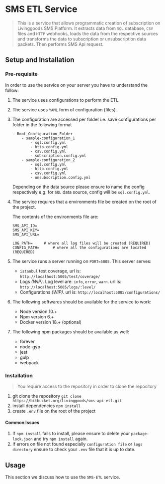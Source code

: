 # SMS ETL Service

> This is a service that allows programmatic creation of subscription on Livinggoods SMS Platform. It extracts data from `SQL` database, `CSV` files and `HTTP` webhooks, loads the data from the respective sources and transforms the data to subscription or unsubscription data packets. Then performs SMS Api request.

## Setup and Installation

### Pre-requisite

In order to use the service on your server you have to understand the follow:

1. The service uses configurations to perform the ETL.
2. The service uses `YAML` form of configuration (files).
3. The configuration are accessed per folder i.e. save configurations per folder in the following format

    ```text
    - Root_Configuration_Folder
        - sample-configuration_1
            - sql.config.yml
            - http.config.yml
            - csv.config.yml
            - subscription.config.yml
        - sample-configuration_2
            - sql.config.yml
            - http.config.yml
            - csv.config.yml
            - unsubscription.config.yml
    ```

    Depending on the data source please ensure to name the config respectively e.g. for `SQL` data source, config will be `sql.config.yml`.

4. The service requires that a environments file be created on the root of the project.

    The contents of the environments file are:

    ```text
    SMS_API_ID=
    SMS_API_KEY=
    SMS_API_URL=

    LOG_PATH=     # where all log files will be created (REQUIRED)
    CONFIG_PATH=      # where all the configurations are located (REQUIRED)
    ```

5. The service runs a server running on `PORT=5005`. This server serves:

    - `istanbul` test coverage, url is: `http://localhost:5005/test/coverage/`
    - Logs *(WIP)*. Log level are: `info`, `error`, `warn`. url is: `http://localhost:5005/logs/:level/`
    - Configurations *(WIP)*. url is: `http://localhost:5005/configurations/`

6. The following softwares should be available for the service to work:

    - Node version 10.+
    - Npm version 6.+
    - Docker version 18.+ (optional)

7. The following npm packages should be available as well:

    - forever
    - node-gyp
    - jest
    - gulp
    - webpack

### Installation

> You require access to the repository in order to clone the repository

1. git clone the repository `git clone https://bitbucket.org/livinggoods/sms-api-etl.git`
2. install dependencies `npm install`
3. create `.env` file on the root of the project

#### Common Issues

1. If `npm install` fails to install, please ensure to delete your `package-lock.json` and try `npm install` again.
2. If errors on file not found especially `configuration file` or `logs directory` ensure to check your `.env` file that it is up to date.

## Usage

This section we discuss how to use the `SMS-ETL` service.
